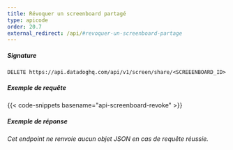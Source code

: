 ```yaml
---
title: Révoquer un screenboard partagé 
type: apicode
order: 20.7
external_redirect: /api/#revoquer-un-screenboard-partage
---
```


##### Signature
`DELETE https://api.datadoghq.com/api/v1/screen/share/<SCREEENBOARD_ID>`
##### Exemple de requête
{{< code-snippets basename="api-screenboard-revoke" >}}
##### Exemple de réponse
*Cet endpoint ne renvoie aucun objet JSON en cas de requête réussie.*

